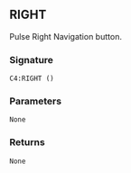 ## RIGHT

Pulse Right Navigation button.


###  Signature

`C4:RIGHT ()`


### Parameters

`None`


### Returns

`None
`